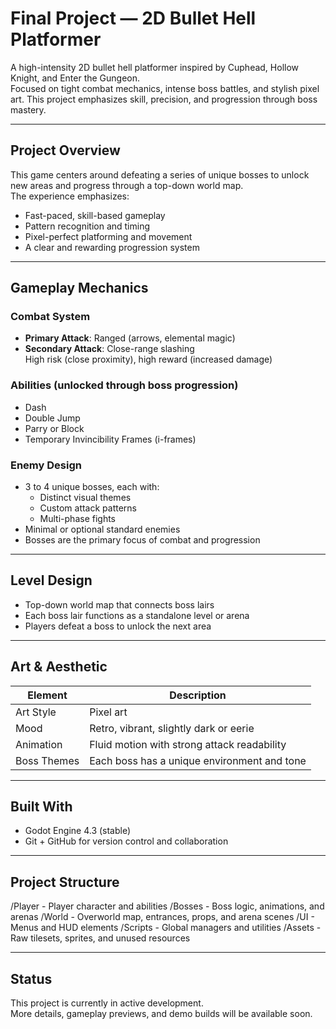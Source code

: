 # Final Project — 2D Bullet Hell Platformer

A high-intensity 2D bullet hell platformer inspired by Cuphead, Hollow Knight, and Enter the Gungeon.  
Focused on tight combat mechanics, intense boss battles, and stylish pixel art. This project emphasizes skill, precision, and progression through boss mastery.

---

## Project Overview

This game centers around defeating a series of unique bosses to unlock new areas and progress through a top-down world map.  
The experience emphasizes:

- Fast-paced, skill-based gameplay
- Pattern recognition and timing
- Pixel-perfect platforming and movement
- A clear and rewarding progression system

---

## Gameplay Mechanics

### Combat System
- **Primary Attack**: Ranged (arrows, elemental magic)
- **Secondary Attack**: Close-range slashing  
  High risk (close proximity), high reward (increased damage)

### Abilities (unlocked through boss progression)
- Dash
- Double Jump
- Parry or Block
- Temporary Invincibility Frames (i-frames)

### Enemy Design
- 3 to 4 unique bosses, each with:
  - Distinct visual themes
  - Custom attack patterns
  - Multi-phase fights
- Minimal or optional standard enemies
- Bosses are the primary focus of combat and progression

---

## Level Design

- Top-down world map that connects boss lairs
- Each boss lair functions as a standalone level or arena
- Players defeat a boss to unlock the next area

---

## Art & Aesthetic

| Element        | Description                                 |
|----------------|---------------------------------------------|
| Art Style      | Pixel art                                   |
| Mood           | Retro, vibrant, slightly dark or eerie      |
| Animation      | Fluid motion with strong attack readability |
| Boss Themes    | Each boss has a unique environment and tone |

---

## Built With

- Godot Engine 4.3 (stable)
- Git + GitHub for version control and collaboration

---

## Project Structure

/Player - Player character and abilities /Bosses - Boss logic, animations, and arenas /World - Overworld map, entrances, props, and arena scenes /UI - Menus and HUD elements /Scripts - Global managers and utilities /Assets - Raw tilesets, sprites, and unused resources

---

## Status

This project is currently in active development.  
More details, gameplay previews, and demo builds will be available soon.
